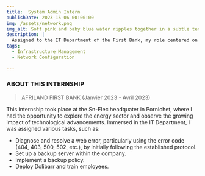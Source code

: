 ```yaml
---
title:  System Admin Intern
publishDate: 2023-15-06 00:00:00
img: /assets/network.png
img_alt: Soft pink and baby blue water ripples together in a subtle texture.
description: |
  Assigned to the IT Department of the First Bank, my role centered on diagnosing, maintaining, and implementing the bank's IT systems.
tags:
  - Infrastructure Management
  - Network Configuration
  
---
```


### ABOUT THIS INTERNSHIP

> AFRILAND FIRST BANK (Janvier 2023 - Avril 2023)

This internship took place at the Sn-Elec headquater in Pornichet, where I had the opportunity to explore the energy sector and observe the growing impact of technological advancements. Immersed in the IT Department, I was assigned various tasks, such as:

- Diagnose and resolve a web error, particularly using the error code (404, 403, 500, 502, etc.), by initially following the established protocol.
- Set up a backup server within the company.
- Implement a backup policy.
- Deploy Dolibarr and train employees.



